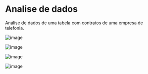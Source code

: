 # Analise de dados
 Análise de dados de uma tabela com contratos de uma empresa de telefonia.

![image](https://user-images.githubusercontent.com/63824002/136200038-10b9881a-945b-40f4-90a3-2c408c513481.png)


![image](https://user-images.githubusercontent.com/63824002/136200088-e4f4035d-ddf0-444e-b48d-ba010830ede3.png)


![image](https://user-images.githubusercontent.com/63824002/136200122-f9f0819e-2ec5-4d6c-8c9e-8568eb8c3324.png)


![image](https://user-images.githubusercontent.com/63824002/136200147-10a31e33-03b3-47f9-a7c6-718edb48db8a.png)
